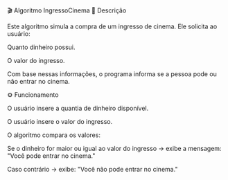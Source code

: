 🎬 Algoritmo IngressoCinema
📌 Descrição

Este algoritmo simula a compra de um ingresso de cinema.
Ele solicita ao usuário:

Quanto dinheiro possui.

O valor do ingresso.

Com base nessas informações, o programa informa se a pessoa pode ou não entrar no cinema.

⚙️ Funcionamento

O usuário insere a quantia de dinheiro disponível.

O usuário insere o valor do ingresso.

O algoritmo compara os valores:

Se o dinheiro for maior ou igual ao valor do ingresso → exibe a mensagem: "Você pode entrar no cinema."

Caso contrário → exibe: "Você não pode entrar no cinema."
